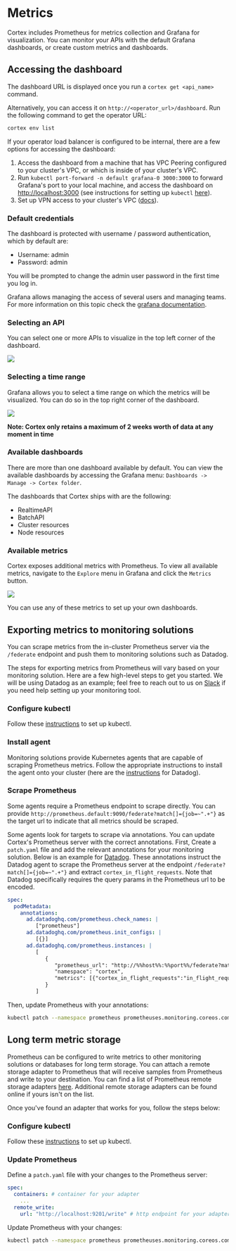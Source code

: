 # Metrics

Cortex includes Prometheus for metrics collection and Grafana for visualization. You can monitor your APIs with the default Grafana dashboards, or create custom metrics and dashboards.

## Accessing the dashboard

The dashboard URL is displayed once you run a `cortex get <api_name>` command.

Alternatively, you can access it on `http://<operator_url>/dashboard`. Run the following command to get the operator
URL:

```bash
cortex env list
```

If your operator load balancer is configured to be internal, there are a few options for accessing the dashboard:

1. Access the dashboard from a machine that has VPC Peering configured to your cluster's VPC, or which is inside of your
   cluster's VPC.
1. Run `kubectl port-forward -n default grafana-0 3000:3000` to forward Grafana's port to your local machine, and access
   the dashboard on [http://localhost:3000](http://localhost:3000) (see instructions for setting up `kubectl` [here](../advanced/kubectl.md)).
1. Set up VPN access to your cluster's
   VPC ([docs](https://docs.aws.amazon.com/vpc/latest/userguide/vpn-connections.html)).

### Default credentials

The dashboard is protected with username / password authentication, which by default are:

- Username: admin
- Password: admin

You will be prompted to change the admin user password in the first time you log in.

Grafana allows managing the access of several users and managing teams. For more information on this topic check
the [grafana documentation](https://grafana.com/docs/grafana/latest/manage-users).

### Selecting an API

You can select one or more APIs to visualize in the top left corner of the dashboard.

![](https://user-images.githubusercontent.com/7456627/107375721-57545180-6ae9-11eb-9474-ba58ad7eb0c5.png)

### Selecting a time range

Grafana allows you to select a time range on which the metrics will be visualized. You can do so in the top right corner
of the dashboard.

![](https://user-images.githubusercontent.com/7456627/107376148-d9dd1100-6ae9-11eb-8c2b-c678b41ade01.png)

**Note: Cortex only retains a maximum of 2 weeks worth of data at any moment in time**

### Available dashboards

There are more than one dashboard available by default. You can view the available dashboards by accessing the Grafana
menu: `Dashboards -> Manage -> Cortex folder`.

The dashboards that Cortex ships with are the following:

- RealtimeAPI
- BatchAPI
- Cluster resources
- Node resources

### Available metrics

Cortex exposes additional metrics with Prometheus. To view all available metrics, navigate to the `Explore` menu in Grafana and click the `Metrics` button.

![](https://user-images.githubusercontent.com/7456627/107377492-515f7000-6aeb-11eb-9b46-909120335060.png)

You can use any of these metrics to set up your own dashboards.

## Exporting metrics to monitoring solutions

You can scrape metrics from the in-cluster Prometheus server via the `/federate` endpoint and push them to monitoring solutions such as Datadog.

The steps for exporting metrics from Prometheus will vary based on your monitoring solution. Here are a few high-level steps to get you started. We will be using Datadog as an example; feel free to reach out to us on [Slack](https://community.cortex.dev/) if you need help setting up your monitoring tool.

### Configure kubectl

Follow these [instructions](../advanced/kubectl.md) to set up kubectl.

### Install agent

Monitoring solutions provide Kubernetes agents that are capable of scraping Prometheus metrics. Follow the appropriate instructions to install the agent onto your cluster (here are the [instructions](https://docs.datadoghq.com/agent/kubernetes/?tab=helm#installation) for Datadog).

### Scrape Prometheus

Some agents require a Prometheus endpoint to scrape directly. You can provide `http://prometheus.default:9090/federate?match[]={job=~".+"}` as the target url to indicate that all metrics should be scraped.

Some agents look for targets to scrape via annotations. You can update Cortex's Prometheus server with the correct annotations. First, Create a `patch.yaml` file and add the relevant annotations for your monitoring solution. Below is an example for [Datadog](https://docs.datadoghq.com/agent/kubernetes/prometheus/). These annotations instruct the Datadog agent to scrape the Prometheus server at the endpoint `/federate?match[]={job=~".+"}` and extract `cortex_in_flight_requests`. Note that Datadog specifically requires the query params in the Prometheus url to be encoded.

```yaml
spec:
  podMetadata:
    annotations:
      ad.datadoghq.com/prometheus.check_names: |
         ["prometheus"]
      ad.datadoghq.com/prometheus.init_configs: |
         [{}]
      ad.datadoghq.com/prometheus.instances: |
         [
            {
               "prometheus_url": "http://%%host%%:%%port%%/federate?match[]=%7Bjob%3D~%22.%2B%22%7D",
               "namespace": "cortex",
               "metrics": [{"cortex_in_flight_requests":"in_flight_requests"}]
            }
         ]
```

Then, update Prometheus with your annotations:

```bash
kubectl patch --namespace prometheus prometheuses.monitoring.coreos.com prometheus --patch-file patch.yaml --type merge
```

## Long term metric storage

Prometheus can be configured to write metrics to other monitoring solutions or databases for long term storage. You can attach a remote storage adapter to Prometheus that will receive samples from Prometheus and write to your destination. You can find a list of Prometheus remote storage adapters [here](https://prometheus.io/docs/operating/integrations/#remote-endpoints-and-storage). Additional remote storage adapters can be found online if yours isn't on the list.

Once you've found an adapter that works for you, follow the steps below:

### Configure kubectl

Follow these [instructions](../advanced/kubectl.md) to set up kubectl.

### Update Prometheus

Define a `patch.yaml` file with your changes to the Prometheus server:

```yaml
spec:
  containers: # container for your adapter
    ...
  remote_write:
    url: "http://localhost:9201/write" # http endpoint for your adapter
```

Update Prometheus with your changes:

```bash
kubectl patch --namespace prometheus prometheuses.monitoring.coreos.com prometheus --patch-file patch.yaml --type merge
```
